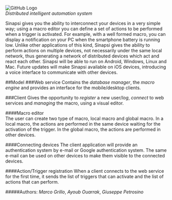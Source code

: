 
![GitHub Logo](http://s4.postimg.org/dkvk01ecr/logo_2.png)  
_Distributed intelligent automation system_  
  
Sinapsi gives you the ability to interconnect your devices in a very simple way; using a macro editor you can define a 
set of actions to be performed when a trigger is activated. For example, with a well formed macro, you can display a 
notification on your PC when the smartphone battery is running low. Unlike other applications of this kind, 
Sinapsi gives the ability to perform actions on multiple devices, not necessarily under the same local network, 
thus generating a network of distributed devices which act and react each other.
Sinapsi will be able to run on Android, Windows, Linux and Mac. Future updates will make Sinapsi available on 
iOS devices, introducing a voice interface to communicate with other devices.
   
##Model
###Web service
Contains the _database manager_, the _macro engine_ and provides an interface for the mobile/desktop clients. 
   
###Client
Gives the opportunity to _register_ a new user/_log_, _connect_ to web services and _managing_ the macro, using a visual editor.   
   
####Macro editor   
The user can create two type of macro, local macro and global macro. In a local macro, the actions are performed in the same
device waiting for the activation of the trigger. In the global macro, the actions are performed in other devices.
    
####Connecting devices
The client application will provide an authentication system by e-mail or Google authentication system. The same e-mail
can be used on other devices to make them visible to the connected devices.
   
####Action/Trigger registration
When a client connects to the web service for the first time, it sends the list of triggers that can activate and the list of
actions that can perform.
    
   
#####Authors: _Marco Grillo_, _Ayoub Ouarrak_, _Giuseppe Petrosino_
